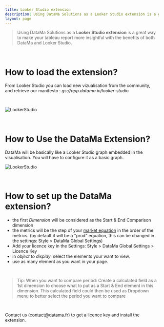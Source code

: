 ```yaml
---
title: Looker Studio extension
description: Using DataMa Solutions as a Looker Studio extension is a great way to make your tableau report more insightful with the benefits of both DataMa and Looker Studio.
layout: page
---
```



> Using DataMa Solutions as a **Looker Studio extension** is a great way to make your tableau report more insightful with the benefits of both DataMa and Looker Studio.

<br>

# <b>How to load the extension?</b>


From Looker Studio you can load new vizualisation from the community, and retrieve our manifesto : <i>gs://app.datama.io/looker-studio</i>

<br>

![LookerStudio]({{site.url}}/{{site.baseurl}}/core_app/new/integration/images/LookerStudio_loadingExtension.gif)

<br>

# <b>How to Use the DataMa Extension?</b>

DataMa will be basically like a Looker Studio graph embedded in the visualisation. You will have to configure it as a basic graph. 

![LookerStudio]({{site.url}}/{{site.baseurl}}/core_app/new/integration/images/lookerStudio_extension.gif)

<br>

# <b>How to set up the DataMa extension?</b>

- the first <i>Dimension</i> will be considered as the Start & End Comparison dimension
- the metrics will be the step of your [market equation]({{site.url}}/{{site.baseurl}}/core_app/new/interface/subheader/metrics_relation.html) in the order of the metrics. (by default it will be a "prod" equation, this can be changed in the settings: Style > DataMa Global Settings)
- Add your licence key in the Settings: Style > DataMa Global Settings > Licence Key
- in <i>object to display</i>, select the elements your want to view. 
- use as many element as you want in your page. 

<br>

> Tip: When you want to compare period: Create a calculated field as a 1st dimension to choose what to put as a Start & End element in this dimension. This calculated field could then be used as Dropdown menu to better select the period you want to compare

<br>

Contact us (contact@datama.fr) to get a licence key and install the extension.

